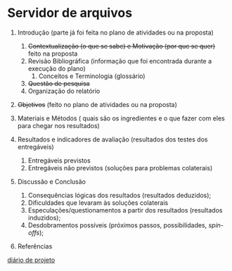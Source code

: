 # Servidor de arquivos

1. Introdução (parte já foi feita no plano de atividades ou na proposta)
    1. ~~Contextualização (o que se sabe) e Motivação (por que se quer)~~ feito na proposta
    1. Revisão Bibliográfica (informação que foi encontrada durante a execução do plano)
        1. Conceitos e Terminologia (glossário)
    2. ~~Questão de pesquisa~~
    3. Organização do relatório
2. ~~Objetivos~~ (feito no plano de atividades ou na proposta)
3. Materiais e Métodos ( quais são os ingredientes e o que fazer com eles para chegar nos resultados)
4. Resultados e indicadores de avaliação (resultados dos testes dos entregáveis)
    1. Entregáveis previstos
    2. Entregáveis não previstos (soluções para problemas colaterais)
5. Discussão e Conclusão
    1. Consequências lógicas dos resultados (resultados deduzidos);
    3. Dificuldades que levaram às soluções colaterais
    2. Especulações/questionamentos a partir dos resultados (resultados induzidos);
    2. Desdobramentos possíveis (próximos passos, possibilidades, *spin-offs*);
    
6. Referências

[diário de projeto](./diario.md)


